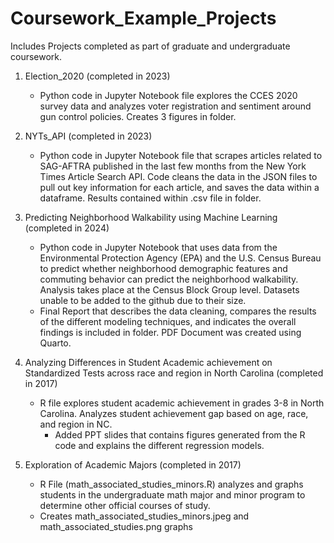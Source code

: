 # Coursework_Example_Projects


Includes Projects completed as part of graduate and undergraduate coursework. 

1) Election_2020 (completed in 2023)
	- Python code in Jupyter Notebook file explores the CCES 2020 survey data and analyzes voter registration and sentiment around gun control policies. Creates 3 figures in folder.

2) NYTs_API (completed in 2023)
	- Python code in Jupyter Notebook file that scrapes articles related to SAG-AFTRA published in the last few months from the New York Times Article Search API. Code cleans the data in the JSON 	files to pull out key information for each article, and saves the data within a dataframe. Results contained within .csv file in folder.

3) Predicting Neighborhood Walkability using Machine Learning (completed in 2024)
	- Python code in Jupyter Notebook that uses data from the Environmental Protection Agency (EPA) and the U.S. Census Bureau to predict whether neighborhood demographic features and commuting behavior can predict the neighborhood walkability. Analysis takes place at the Census Block Group level. Datasets unable to be added to the github due to their size.
	- Final Report that describes the data cleaning, compares the results of the different modeling techniques, and indicates the overall findings is included in folder. PDF Document was created using Quarto. 

3) Analyzing Differences in Student Academic achievement on Standardized Tests across race and region in North Carolina (completed in 2017)
	- R file explores student academic achievement in grades 3-8 in North Carolina. Analyzes student achievement gap based on age, race, and region in NC.
        - Added PPT slides that contains figures generated from the R code and explains the different regression models. 

4) Exploration of Academic Majors (completed in 2017)
	- R File (math_associated_studies_minors.R) analyzes and graphs students in the undergraduate math major and minor program to determine other official courses of study. 
	- Creates math_associated_studies_minors.jpeg and math_associated_studies.png graphs
	
